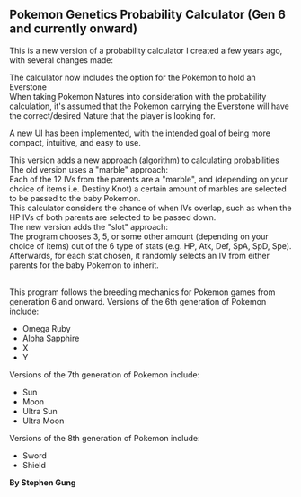 ## Pokemon Genetics Probability Calculator (Gen 6 and currently onward)

This is a new version of a probability calculator I created a few years ago, with several changes made:

The calculator now includes the option for the Pokemon to hold an Everstone<br>
When taking Pokemon Natures into consideration with the probability calculation, it's assumed that the Pokemon carrying the Everstone will have the correct/desired Nature that the player is looking for.

A new UI has been implemented, with the intended goal of being more compact, intuitive, and easy to use.

This version adds a new approach (algorithm) to calculating probabilities<br>
The old version uses a "marble" approach:<br>
Each of the 12 IVs from the parents are a "marble",
and (depending on your choice of items i.e. Destiny Knot) a certain amount of marbles are selected to be passed to the baby Pokemon.<br>
This calculator considers the chance of when IVs overlap, such as when the HP IVs of both parents are selected to be passed down.<br>
The new version adds the "slot" approach:<br>
The program chooses 3, 5, or some other amount (depending on your choice of items) out of the 6 type of stats (e.g. HP, Atk, Def, SpA, SpD, Spe).
Afterwards, for each stat chosen, it randomly selects an IV from either parents for the baby Pokemon to inherit.<br><br>

This program follows the breeding mechanics for Pokemon games from generation 6 and onward.
Versions of the 6th generation of Pokemon include:
* Omega Ruby
* Alpha Sapphire
* X
* Y

Versions of the 7th generation of Pokemon include:
* Sun
* Moon
* Ultra Sun
* Ultra Moon

Versions of the 8th generation of Pokemon include:
* Sword
* Shield

**By Stephen Gung**
